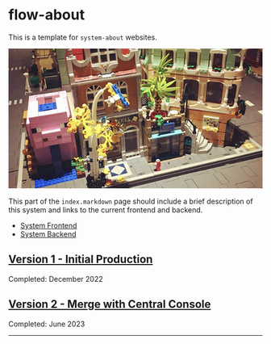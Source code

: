 # flow-about

This is a template for `system-about` websites.

![BrickMMO](images/brickmmo.png)

This part of the `index.markdown` page should include a brief description of this system and links to the current frontend and backend.

- [System Frontend](https://brickmmo.com)
- [System Backend](https://brickmmo.com)

## [Version 1 - Initial Production](v1)

Completed: December 2022

## [Version 2 - Merge with Central Console](v2)

Completed: June 2023

---
